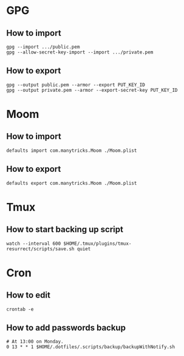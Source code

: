 # GPG
## How to import

```
gpg --import .../public.pem
gpg --allow-secret-key-import --import .../private.pem
```

## How to export

```
gpg --output public.pem --armor --export PUT_KEY_ID
gpg --output private.pem --armor --export-secret-key PUT_KEY_ID
```

# Moom
## How to import

```
defaults import com.manytricks.Moom ./Moom.plist
```

## How to export

```
defaults export com.manytricks.Moom ./Moom.plist
```

# Tmux
## How to start backing up script

```
watch --interval 600 $HOME/.tmux/plugins/tmux-resurrect/scripts/save.sh quiet
```

# Cron
## How to edit
`crontab -e`
## How to add passwords backup
```
# At 13:00 on Monday.
0 13 * * 1 $HOME/.dotfiles/.scripts/backup/backupWithNotify.sh
```
